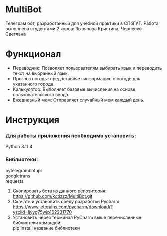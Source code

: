 # MultiBot
Телеграм бот, разработанный для учебной практики в СПбГУТ. 
Работа выполнена студентами 2 курса: Зырянова Кристина, Черненко Светлана
# Функционал
* Переводчик: Позволяет пользователям выбирать язык и переводить текст на выбранный язык.
* Прогноз погоды: предоставляет информацию о погоде для указанного города.
* Калькулятор: Выполняет базовые вычисления на основе пользовательского ввода.
* Ежедневный мем: Отправляет случайный мем каждый день.
# Инструкция
### Для работы приложения необходимо установить:
Python 3.11.4
### Библиотеки:
pytelegrambotapi  
googletrans  
requests  
1. Скопировать бота  из данного репозитория:  
https://github.com/kotizzz/MultiBot.git
2. Скачать и установить среду разработки Pycharm:  
https://www.jetbrains.com/pycharm/download/?ysclid=ljyyg75wjp162231770
3. Установить через терминал PyCharm выше перечисленные библиотеки командой:  
pip install название библиотеки
